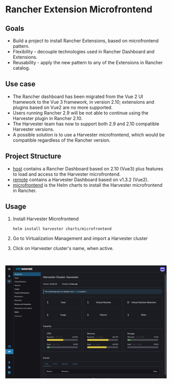 # Rancher Extension Microfrontend

## Goals

- Build a project to install Rancher Extensions, based on microfrontend pattern.
- Flexibility - decouple technologies used in Rancher Dashboard and Extensions.
- Reusability - apply the new pattern to any of the Extensions in Rancher catalog.

## Use case

- The Rancher dashboard has been migrated from the Vue 2 UI framework to the Vue 3 framework, in version 2.10; extensions and plugins based on Vue2 are no more supported.
- Users running Rancher 2.9 will be not able to continue using the Harvester plugin in Rancher 2.10.
- The Harvester team has now to support both 2.9 and 2.10 compatible Harvester versions.
- A possible solution is to use a Harvester microfrontend, which would be compatible regardless of the Rancher version.

## Project Structure

- [host](./host/) contains a Rancher Dashboard based on 2.10 (Vue3) plus features to load and access to the Harvester microfrontend.
- [remote](./remote/) contains a Harvester Dashboard based on v1.3.2 (Vue2).
- [microfrontend](./charts/microfrontend) is the Helm charts to install the Harvester microfrontend in Rancher.

## Usage

1. Install Harvester Microfrontend

    ```
    helm install harvester charts/microfrontend
    ```

2. Go to Virtualization Management and import a Harvester cluster

3. Click on Harvester cluster's name, when active.

<br/>

![alt text](harvester.png)